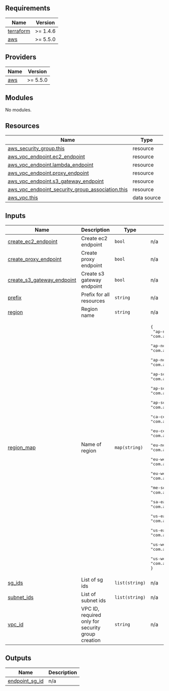 <!-- BEGIN_TF_DOCS -->
## Requirements

| Name | Version |
|------|---------|
| <a name="requirement_terraform"></a> [terraform](#requirement\_terraform) | >= 1.4.6 |
| <a name="requirement_aws"></a> [aws](#requirement\_aws) | >= 5.5.0 |

## Providers

| Name | Version |
|------|---------|
| <a name="provider_aws"></a> [aws](#provider\_aws) | >= 5.5.0 |

## Modules

No modules.

## Resources

| Name | Type |
|------|------|
| [aws_security_group.this](https://registry.terraform.io/providers/hashicorp/aws/latest/docs/resources/security_group) | resource |
| [aws_vpc_endpoint.ec2_endpoint](https://registry.terraform.io/providers/hashicorp/aws/latest/docs/resources/vpc_endpoint) | resource |
| [aws_vpc_endpoint.lambda_endpoint](https://registry.terraform.io/providers/hashicorp/aws/latest/docs/resources/vpc_endpoint) | resource |
| [aws_vpc_endpoint.proxy_endpoint](https://registry.terraform.io/providers/hashicorp/aws/latest/docs/resources/vpc_endpoint) | resource |
| [aws_vpc_endpoint.s3_gateway_endpoint](https://registry.terraform.io/providers/hashicorp/aws/latest/docs/resources/vpc_endpoint) | resource |
| [aws_vpc_endpoint_security_group_association.this](https://registry.terraform.io/providers/hashicorp/aws/latest/docs/resources/vpc_endpoint_security_group_association) | resource |
| [aws_vpc.this](https://registry.terraform.io/providers/hashicorp/aws/latest/docs/data-sources/vpc) | data source |

## Inputs

| Name | Description | Type | Default | Required |
|------|-------------|------|---------|:--------:|
| <a name="input_create_ec2_endpoint"></a> [create\_ec2\_endpoint](#input\_create\_ec2\_endpoint) | Create ec2 endpoint | `bool` | n/a | yes |
| <a name="input_create_proxy_endpoint"></a> [create\_proxy\_endpoint](#input\_create\_proxy\_endpoint) | Create proxy endpoint | `bool` | n/a | yes |
| <a name="input_create_s3_gateway_endpoint"></a> [create\_s3\_gateway\_endpoint](#input\_create\_s3\_gateway\_endpoint) | Create s3 gateway endpoint | `bool` | n/a | yes |
| <a name="input_prefix"></a> [prefix](#input\_prefix) | Prefix for all resources | `string` | n/a | yes |
| <a name="input_region"></a> [region](#input\_region) | Region name | `string` | n/a | yes |
| <a name="input_region_map"></a> [region\_map](#input\_region\_map) | Name of region | `map(string)` | <pre>{<br>  "ap-northeast-1": "com.amazonaws.vpce.ap-northeast-1.vpce-svc-0e8a99999813c71e0",<br>  "ap-northeast-2": "com.amazonaws.vpce.ap-northeast-2.vpce-svc-093e0eeec8b7c6c4c",<br>  "ap-northeast-3": "com.amazonaws.vpce.ap-northeast-3.vpce-svc-09e56cde55ad96a63",<br>  "ap-south-1": "com.amazonaws.vpce.ap-south-1.vpce-svc-09213c43e5711950a",<br>  "ap-southeast-1": "com.amazonaws.vpce.ap-southeast-1.vpce-svc-0816aac78693475d6",<br>  "ap-southeast-2": "com.amazonaws.vpce.ap-southeast-2.vpce-svc-0a473ac647eb853bc",<br>  "ca-central-1": "com.amazonaws.vpce.ca-central-1.vpce-svc-0f3a4b3b0d8c87a7b",<br>  "eu-central-1": "com.amazonaws.vpce.eu-central-1.vpce-svc-0a7f7dd92c316e3fc",<br>  "eu-north-1": "com.amazonaws.vpce.eu-north-1.vpce-svc-006e6faae3f3be641",<br>  "eu-west-1": "com.amazonaws.vpce.eu-west-1.vpce-svc-0f7e742f1fa52d2f7",<br>  "eu-west-2": "com.amazonaws.vpce.eu-west-2.vpce-svc-0ef99d828da2992a6",<br>  "me-south-1": "com.amazonaws.vpce.me-south-1.vpce-svc-06d65d1ac36af2e46",<br>  "sa-east-1": "com.amazonaws.vpce.sa-east-1.vpce-svc-031d8ee7326794e03",<br>  "us-east-1": "com.amazonaws.vpce.us-east-1.vpce-svc-0a99896cec98e7f63",<br>  "us-east-2": "com.amazonaws.vpce.us-east-2.vpce-svc-009318e9319949b54",<br>  "us-west-1": "com.amazonaws.vpce.us-west-1.vpce-svc-0d8adfe18973b86d8",<br>  "us-west-2": "com.amazonaws.vpce.us-west-2.vpce-svc-05e512cfd7a03b097"<br>}</pre> | no |
| <a name="input_sg_ids"></a> [sg\_ids](#input\_sg\_ids) | List of sg ids | `list(string)` | n/a | yes |
| <a name="input_subnet_ids"></a> [subnet\_ids](#input\_subnet\_ids) | List of subnet ids | `list(string)` | n/a | yes |
| <a name="input_vpc_id"></a> [vpc\_id](#input\_vpc\_id) | VPC ID, required only for security group creation | `string` | n/a | yes |

## Outputs

| Name | Description |
|------|-------------|
| <a name="output_endpoint_sg_id"></a> [endpoint\_sg\_id](#output\_endpoint\_sg\_id) | n/a |
<!-- END_TF_DOCS -->
